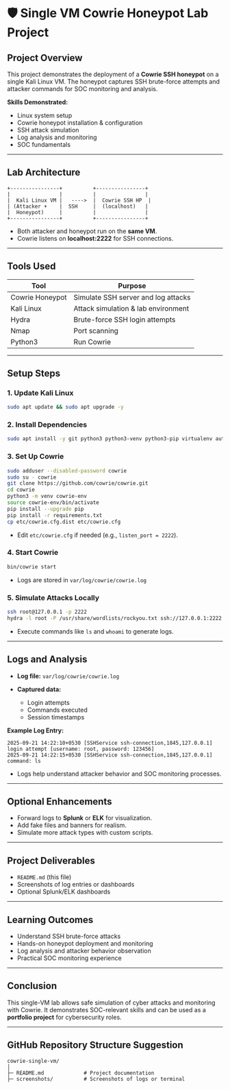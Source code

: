 # 🛡️ Single VM Cowrie Honeypot Lab Project

## Project Overview

This project demonstrates the deployment of a **Cowrie SSH honeypot** on a single Kali Linux VM. The honeypot captures SSH brute-force attempts and attacker commands for SOC monitoring and analysis.

**Skills Demonstrated:**

* Linux system setup
* Cowrie honeypot installation & configuration
* SSH attack simulation
* Log analysis and monitoring
* SOC fundamentals

---

## Lab Architecture

```
+----------------+          +----------------+
|                |          |                |
|  Kali Linux VM |   ---->  |  Cowrie SSH HP  |
| (Attacker +    |  SSH     |  (localhost)   |
|  Honeypot)     |          |                |
+----------------+          +----------------+
```

* Both attacker and honeypot run on the **same VM**.
* Cowrie listens on **localhost:2222** for SSH connections.

---

## Tools Used

| Tool            | Purpose                             |
| --------------- | ----------------------------------- |
| Cowrie Honeypot | Simulate SSH server and log attacks |
| Kali Linux      | Attack simulation & lab environment |
| Hydra           | Brute-force SSH login attempts      |
| Nmap            | Port scanning                       |
| Python3         | Run Cowrie                          |

---

## Setup Steps

### 1. Update Kali Linux

```bash
sudo apt update && sudo apt upgrade -y
```

### 2. Install Dependencies

```bash
sudo apt install -y git python3 python3-venv python3-pip virtualenv authbind
```

### 3. Set Up Cowrie

```bash
sudo adduser --disabled-password cowrie
sudo su - cowrie
git clone https://github.com/cowrie/cowrie.git
cd cowrie
python3 -m venv cowrie-env
source cowrie-env/bin/activate
pip install --upgrade pip
pip install -r requirements.txt
cp etc/cowrie.cfg.dist etc/cowrie.cfg
```

* Edit `etc/cowrie.cfg` if needed (e.g., `listen_port = 2222`).

### 4. Start Cowrie

```bash
bin/cowrie start
```

* Logs are stored in `var/log/cowrie/cowrie.log`

### 5. Simulate Attacks Locally

```bash
ssh root@127.0.0.1 -p 2222
hydra -l root -P /usr/share/wordlists/rockyou.txt ssh://127.0.0.1:2222
```

* Execute commands like `ls` and `whoami` to generate logs.

---

## Logs and Analysis

* **Log file:** `var/log/cowrie/cowrie.log`
* **Captured data:**

  * Login attempts
  * Commands executed
  * Session timestamps

**Example Log Entry:**

```
2025-09-21 14:22:10+0530 [SSHService ssh-connection,1845,127.0.0.1] login attempt [username: root, password: 123456]
2025-09-21 14:22:15+0530 [SSHService ssh-connection,1845,127.0.0.1] command: ls
```

* Logs help understand attacker behavior and SOC monitoring processes.

---

## Optional Enhancements

* Forward logs to **Splunk** or **ELK** for visualization.
* Add fake files and banners for realism.
* Simulate more attack types with custom scripts.

---

## Project Deliverables

* `README.md` (this file)
* Screenshots of log entries or dashboards
* Optional Splunk/ELK dashboards

---

## Learning Outcomes

* Understand SSH brute-force attacks
* Hands-on honeypot deployment and monitoring
* Log analysis and attacker behavior observation
* Practical SOC monitoring experience

---

## Conclusion

This single-VM lab allows safe simulation of cyber attacks and monitoring with Cowrie. It demonstrates SOC-relevant skills and can be used as a **portfolio project** for cybersecurity roles.

---

## GitHub Repository Structure Suggestion

```
cowrie-single-vm/
│
├─ README.md             # Project documentation
├─ screenshots/          # Screenshots of logs or terminal
```
